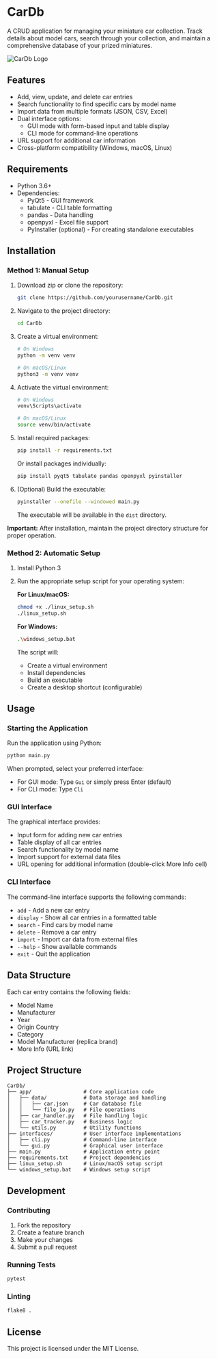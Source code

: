 # CarDb

A CRUD application for managing your miniature car collection. Track details about model cars, search through your collection, and maintain a comprehensive database of your prized miniatures.

![CarDb Logo](https://via.placeholder.com/150)

## Features

- Add, view, update, and delete car entries
- Search functionality to find specific cars by model name
- Import data from multiple formats (JSON, CSV, Excel)
- Dual interface options:
  - GUI mode with form-based input and table display
  - CLI mode for command-line operations
- URL support for additional car information
- Cross-platform compatibility (Windows, macOS, Linux)

## Requirements

- Python 3.6+
- Dependencies:
  - PyQt5 - GUI framework
  - tabulate - CLI table formatting
  - pandas - Data handling
  - openpyxl - Excel file support
  - PyInstaller (optional) - For creating standalone executables

## Installation

### Method 1: Manual Setup

1. Download zip or clone the repository:
   ```sh
   git clone https://github.com/yourusername/CarDb.git
   ```

2. Navigate to the project directory:
   ```sh
   cd CarDb
   ```

3. Create a virtual environment:
   ```sh
   # On Windows
   python -m venv venv
   
   # On macOS/Linux
   python3 -m venv venv
   ```

4. Activate the virtual environment:
   ```sh
   # On Windows
   venv\Scripts\activate
   
   # On macOS/Linux
   source venv/bin/activate
   ```

5. Install required packages:
   ```sh
   pip install -r requirements.txt
   ```
   
   Or install packages individually:
   ```sh
   pip install pyqt5 tabulate pandas openpyxl pyinstaller
   ```

6. (Optional) Build the executable:
   ```sh
   pyinstaller --onefile --windowed main.py
   ```

   The executable will be available in the `dist` directory.

**Important:** After installation, maintain the project directory structure for proper operation.

### Method 2: Automatic Setup

1. Install Python 3

2. Run the appropriate setup script for your operating system:

   **For Linux/macOS:**
   ```sh
   chmod +x ./linux_setup.sh
   ./linux_setup.sh
   ```

   **For Windows:**
   ```sh
   .\windows_setup.bat
   ```
   
   The script will:
   - Create a virtual environment
   - Install dependencies
   - Build an executable
   - Create a desktop shortcut (configurable)

## Usage

### Starting the Application

Run the application using Python:
```sh
python main.py
```

When prompted, select your preferred interface:
- For GUI mode: Type `Gui` or simply press Enter (default)
- For CLI mode: Type `Cli`

### GUI Interface

The graphical interface provides:
- Input form for adding new car entries
- Table display of all car entries
- Search functionality by model name
- Import support for external data files
- URL opening for additional information (double-click More Info cell)

### CLI Interface

The command-line interface supports the following commands:
- `add` - Add a new car entry
- `display` - Show all car entries in a formatted table
- `search` - Find cars by model name
- `delete` - Remove a car entry
- `import` - Import car data from external files
- `--help` - Show available commands
- `exit` - Quit the application

## Data Structure

Each car entry contains the following fields:
- Model Name
- Manufacturer
- Year
- Origin Country
- Category
- Model Manufacturer (replica brand)
- More Info (URL link)

## Project Structure

```
CarDb/
├── app/                 # Core application code
│   ├── data/            # Data storage and handling
│   │   ├── car.json     # Car database file
│   │   └── file_io.py   # File operations
│   ├── car_handler.py   # File handling logic
│   ├── car_tracker.py   # Business logic
│   └── utils.py         # Utility functions
├── interfaces/          # User interface implementations
│   ├── cli.py           # Command-line interface
│   └── gui.py           # Graphical user interface
├── main.py              # Application entry point
├── requirements.txt     # Project dependencies
├── linux_setup.sh       # Linux/macOS setup script
└── windows_setup.bat    # Windows setup script
```

## Development

### Contributing

1. Fork the repository
2. Create a feature branch
3. Make your changes
4. Submit a pull request

### Running Tests

```sh
pytest
```

### Linting

```sh
flake8 .
```

## License

This project is licensed under the MIT License.
